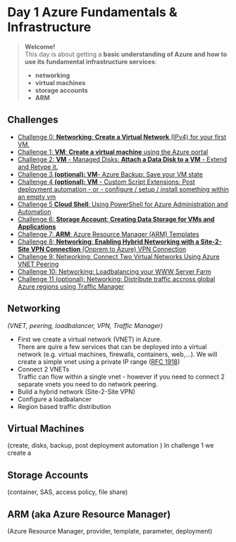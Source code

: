 # Day 1 Azure Fundamentals & Infrastructure
>**Welcome!**  
This day is about getting a **basic understanding of Azure and how to use its fundamental infrastructure services**:
> - **networking**  
> - **virtual machines** 
> - **storage accounts** 
> - **ARM** 
  
## Challenges ##
- [Challenge 0: **Networking**: **Create a Virtual Network** (IPv4) for your first VM.](./challenge-00/README.md)
- [Challenge 1: **VM**: **Create a virtual machine** using the Azure portal](./challenge-01/README.md)
- [Challenge 2: **VM** - Managed Disks: **Attach a Data Disk to a VM** - Extend and Retype it.](./challenge-02/README.md)
- [Challenge 3 **(optional): VM**- Azure Backup: Save your VM state](./challenge-03/README.md)
- [Challenge 4 **(optional): VM** - Custom Script Extensions: Post deployment automation - or - configure / setup / install something within an empty vm](./challenge-04/README.md)
- [Challenge 5 **Cloud Shell**: Using PowerShell for Azure Administration and Automation](./challenge-05/README.md)
- [Challenge 6: **Storage Account**: **Creating Data Storage for VMs and Applications**](./challenge-06/README.md)
- [Challenge 7: **ARM**: Azure Resource Manager (ARM) Templates](./challenge-07/README.md)
- [Challenge 8: **Networking**: **Enabling Hybrid Networking with a Site-2-Site VPN Connection** (Onprem to Azure) VPN Connection](./challenge-08/README.md)
- [Challenge 9: Networking: Connect Two Virtual Networks Using Azure VNET Peering](./challenge-09/README.md)
- [Challenge 10: Networking: Loadbalancing your WWW Server Farm](./challenge-10/README.md)
- [Challenge 11 (optional): Networking: Distribute traffic accross global Azure regions using Traffic Manager](./challenge-11/README.md)



## Networking ##
_(VNET, peering, loadbalancer, VPN, Traffic Manager)_  
- First we create a virtual network (VNET) in Azure.  
There are quire a few services that can be deployed into a virtual network (e.g. virtual machines, firewalls, containers, web,...). We will create a simple vnet using a private IP range ([RFC 1918](https://www.rfc-editor.org/rfc/rfc1918))  
- Connect 2 VNETs  
Traffic can flow within a single vnet - however if you need to connect 2 separate vnets you need to do network peering.
- Build a hybrid network (Site-2-Site VPN)  
- Configure a loadbalancer 
- Region based traffic distribution



## Virtual Machines ##
(create, disks, backup, post deployment automation )
In challenge 1 we create a 

## Storage Accounts ##
(container, SAS, access policy, file share)

## ARM (aka Azure Resource Manager) ##
(Azure Resource Manager, provider, template, parameter, deployment)
